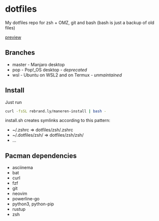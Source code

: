 # dotfiles

My dotfiles repo for zsh + OMZ, git and bash (bash is just a backup of old files)

[preview](https://github.com/Maneren/dotfiles/blob/master/preview.png)

## Branches

- master - Manjaro desktop
- pop - Pop!\_OS desktop - *deprecated*
- wsl - Ubuntu on WSL2 and on Termux - *unmaintained*

## Install

Just run

```sh
curl -fsSL rebrand.ly/maneren-install | bash -
```

install.sh creates symlinks according to this pattern:

- ~/.zshrc => dotfiles/zsh/.zshrc
- ~/.dotfiles/zsh/ => dotfiles/zsh/zsh/
- ...

## Pacman dependencies

- asciinema
- bat
- curl
- fzf
- git
- neovim
- powerline-go
- python3, python-pip
- rustup
- zsh
